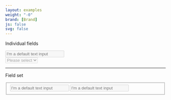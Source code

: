 ```yaml
---
layout: examples
weight: "-0"
brand: [Brand]
js: false
svg: false
---
```


<p>Individual fields</p>

<input type="text" class="input-field" placeholder="I'm a default text input" disabled>

<div class="input-field-select-wrapper">
	<select class="input-field-select" disabled>
		<option>Please select</option>
		<option>Option A</option>
		<option>Option B</option>
		<option>Option C</option>
		<option>Option D</option>
		<option>Option E</option>
		<option>Option F</option>
		<option>Option G</option>
	</select>
</div>

<hr>
<p>Field set</p>

<form>
	<fieldset disabled>
		<input type="text" class="input-field" placeholder="I'm a default text input">
		<input type="text" class="input-field" placeholder="I'm a default text input">
	</fieldset>
</form>